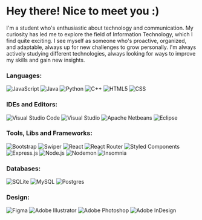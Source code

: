 <h1> Hey there! Nice to meet you :)</h1>
<p> I'm a student who's enthusiastic about technology and communication. My curiosity has led me to explore the field of Information Technology, which I find quite exciting. I see myself as someone who's proactive, organized, and adaptable, always up for new challenges to grow personally. I'm always actively studying different technologies, always looking for ways to improve my skills and gain new insights.</p>

<h3 style='left'>Languages:</h3>
<div style='left'>
<img alt="JavaScript" src="https://img.shields.io/badge/javascript-%23323330.svg?style=for-the-badge&logo=javascript&logoColor=white"/>
<img alt="Java" src="https://img.shields.io/badge/java-%23ED8B00.svg?style=for-the-badge&logo=openjdk&logoColor=white"/>
<img alt="Python" src="https://img.shields.io/badge/Python-14354C?style=for-the-badge&logo=python&logoColor=white"/>
<img alt="C++" src="https://img.shields.io/badge/c++-%2300599C.svg?style=for-the-badge&logo=c%2B%2B&logoColor=white"/>
<img alt="HTML5" src="https://img.shields.io/badge/HTML5-E34F26.svg?style=for-the-badge&logo=HTML5&logoColor=white"/>
<img alt="CSS" src="https://img.shields.io/badge/CSS3-1572B6.svg?style=for-the-badge&logo=CSS3&logoColor=white"/>
</div> 
 
<h3 style='left'>IDEs and Editors:</h3>
<div style='left'>
<img alt="Visual Studio Code" src="https://img.shields.io/badge/Visual_Studio_Code-0078D4?style=for-the-badge&logo=visual%20studio%20code&logoColor=white"/>
<img alt="Visual Studio" src="https://img.shields.io/badge/Visual%20Studio-5C2D91.svg?style=for-the-badge&logo=visual-studio&logoColor=white"/>
<img alt="Apache Netbeans" src="https://img.shields.io/badge/apache%20netbeans-1B6AC6?style=for-the-badge&logo=apache%20netbeans%20IDE&logoColor=white"/>
<img alt="Eclipse" src="https://img.shields.io/badge/Eclipse-FE7A16.svg?style=for-the-badge&logo=Eclipse&logoColor=white"/>
</div>

<h3 align="left">Tools, Libs and Frameworks:</h3>
<div style='left'>
<img alt="Bootstrap" src="https://img.shields.io/badge/Bootstrap-7952B3.svg?style=for-the-badge&logo=Bootstrap&logoColor=white"/>
<img alt="Swiper" src="https://img.shields.io/badge/Swiper-6332F6.svg?style=for-the-badge&logo=Swiper&logoColor=white"/>
<img alt="React" src="https://img.shields.io/badge/react-%2320232a.svg?style=for-the-badge&logo=react&logoColor=white"/>
<img alt="React Router" src="https://img.shields.io/badge/React_Router-CA4245?style=for-the-badge&logo=react-router&logoColor=white"/>
<img alt="Styled Components" src="https://img.shields.io/badge/styled--components-DB7093?style=for-the-badge&logo=styled-components&logoColor=white"/>
<img alt="Express.js" src="https://img.shields.io/badge/express.js-%23404d59.svg?style=for-the-badge&logo=express&logoColor=white"/>
<img alt="Node.js" src="https://img.shields.io/badge/Node.js-43853D?style=for-the-badge&logo=node.js&logoColor=white"/>
<img alt="Nodemon" src="https://img.shields.io/badge/NODEMON-%23323330.svg?style=for-the-badge&logo=nodemon&logoColor=%BBDEAD"/>
<img alt="Insomnia" src="https://img.shields.io/badge/Insomnia-black?style=for-the-badge&logo=insomnia&logoColor=5849BE"/>
</div>

<h3 align="left">Databases:</h3>
<div style='left'>
<img alt="SQLite" src="https://img.shields.io/badge/sqlite-%2307405e.svg?style=for-the-badge&logo=sqlite&logoColor=white"/>
<img alt="MySQL" src="https://img.shields.io/badge/mysql-%2300f.svg?style=for-the-badge&logo=mysql&logoColor=white"/>
<img alt="Postgres" src="https://img.shields.io/badge/postgres-%23316192.svg?style=for-the-badge&logo=postgresql&logoColor=white"/>
</div>

<h3 align="left">Design:</h3>
<div style='left'>
<img alt="Figma" src="https://img.shields.io/badge/figma-%23F24E1E.svg?style=for-the-badge&logo=figma&logoColor=white"/>
<img alt="Adobe Illustrator" src="https://img.shields.io/badge/Adobe%20Illustrator-FF9A00?style=for-the-badge&logo=adobe%20illustrator&logoColor=white"/>
<img alt="Adobe Photoshop" src="https://img.shields.io/badge/Adobe%20Photoshop-31A8FF?style=for-the-badge&logo=Adobe%20Photoshop&logoColor=white"/>
<img alt="Adobe InDesign" src="https://img.shields.io/badge/Adobe%20InDesign-FF3366?style=for-the-badge&logo=Adobe%20InDesign&logoColor=white"/>
</div>


